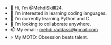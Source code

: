 - 👋 Hi, I’m @MehdiSkilll24.
- 👀 I’m interested in learning coding languages.
- 🌱 I’m currently learning Python and C.
- 💞️ I’m looking to collaborate anywhere.
- 📫 My email : mehdi.raddassi@gmail.com
- ⚡ My MOTO: Obsession beats talent.

<!---
MehdiSkilll24/MehdiSkilll24 is a ✨ special ✨ repository because its `README.md` (this file) appears on your GitHub profile.
You can click the Preview link to take a look at your changes.
--->
